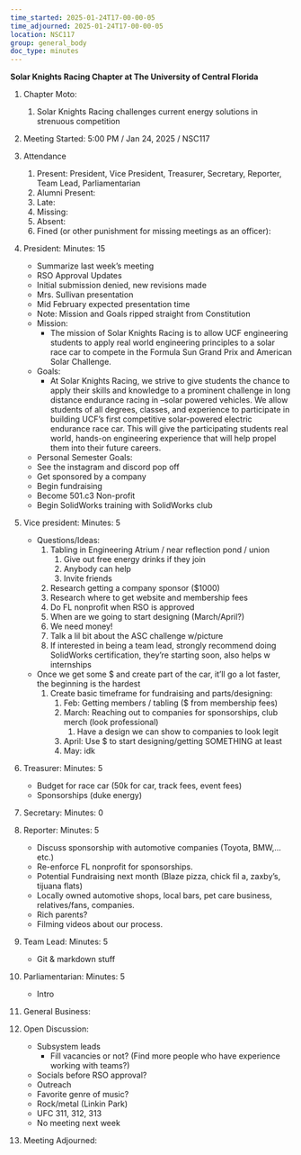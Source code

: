 ```yaml
---
time_started: 2025-01-24T17-00-00-05
time_adjourned: 2025-01-24T17-00-00-05
location: NSC117
group: general_body
doc_type: minutes
---
```

**Solar Knights Racing Chapter at The University of Central Florida**

1. Chapter Moto:
	1. Solar Knights Racing challenges current energy solutions in strenuous competition

2. Meeting Started: 5:00 PM / Jan 24, 2025 / NSC117
3. Attendance
	1. Present: President, Vice President, Treasurer, Secretary, Reporter, Team Lead, Parliamentarian
	2. Alumni Present:
	3. Late:
	4. Missing:
	5. Absent:
	6. Fined (or other punishment for missing meetings as an officer):

4. President: Minutes: 15
	* Summarize last week’s meeting
	* RSO Approval Updates
	* Initial submission denied, new revisions made
	* Mrs. Sullivan presentation
	* Mid February expected presentation time
	* Note: Mission and Goals ripped straight from Constitution
	* Mission:
		* The mission of Solar Knights Racing is to allow UCF engineering students to apply real world engineering principles to a solar race car to compete in the Formula Sun Grand Prix and American Solar Challenge.
	* Goals:
		* At Solar Knights Racing, we strive to give students the chance to apply their skills and knowledge to a prominent challenge in long distance endurance racing in –solar powered vehicles. We allow students of all degrees, classes, and experience to participate in building UCF’s first competitive solar-powered electric endurance race car. This will give the participating students real world, hands-on engineering experience that will help propel them into their future careers.
	* Personal Semester Goals:
	* See the instagram and discord pop off
	* Get sponsored by a company
	* Begin fundraising
	* Become 501.c3 Non-profit
	* Begin SolidWorks training with SolidWorks club

5. Vice president: Minutes: 5
	* Questions/Ideas:
		1. Tabling in Engineering Atrium / near reflection pond / union
			1. Give out free energy drinks if they join
			2. Anybody can help
			3. Invite friends
		2. Research getting a company sponsor ($1000)
		3. Research where to get website and membership fees
		4. Do FL nonprofit when RSO is approved
		5. When are we going to start designing (March/April?)
		6. We need money!
		7. Talk a lil bit about the ASC challenge w/picture
		8. If interested in being a team lead, strongly recommend doing SolidWorks certification, they’re starting soon, also helps w internships
	* Once we get some $ and create part of the car, it’ll go a lot faster, the beginning is the hardest
		1. Create basic timeframe for fundraising and parts/designing: 
			1. Feb: Getting members / tabling ($ from membership fees)
			2. March: Reaching out to companies for sponsorships, club merch (look professional)
				1. Have a design we can show to companies to look legit
			3. April: Use $ to start designing/getting SOMETHING at least
			4. May: idk

6. Treasurer: Minutes: 5
	* Budget for race car (50k for car, track fees, event fees)
	* Sponsorships (duke energy)

7. Secretary: Minutes: 0

8. Reporter: Minutes: 5
	* Discuss sponsorship with automotive companies (Toyota, BMW,... etc.)
	* Re-enforce FL nonprofit for sponsorships.
	* Potential Fundraising next month (Blaze pizza, chick fil a, zaxby’s, tijuana flats)
	* Locally owned automotive shops, local bars, pet care business, relatives/fans, companies.
	* Rich parents?
	* Filming videos about our process.

9. Team Lead: Minutes: 5
	* Git & markdown stuff

10. Parliamentarian: Minutes: 5
	* Intro

11. General Business: 

12. Open Discussion:
	* Subsystem leads
		* Fill vacancies or not? (Find more people who have experience working with teams?)
	* Socials before RSO approval?
	* Outreach
	* Favorite genre of music?
	* Rock/metal (Linkin Park)
	* UFC 311, 312, 313
	* No meeting next week

13. Meeting Adjourned: